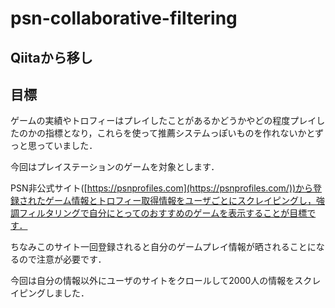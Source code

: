# psn-collaborative-filtering

## Qiitaから移し

## 目標

ゲームの実績やトロフィーはプレイしたことがあるかどうかやどの程度プレイしたのかの指標となり，これらを使って推薦システムっぽいものを作れないかとずっと思っていました．

今回はプレイステーションのゲームを対象とします．

PSN非公式サイト([https://psnprofiles.com](https://psnprofiles.com/))から登録されたゲーム情報とトロフィー取得情報をユーザごとにスクレイピングし，強調フィルタリングで自分にとってのおすすめのゲームを表示することが目標です．

ちなみこのサイト一回登録されると自分のゲームプレイ情報が晒されることになるので注意が必要です．

今回は自分の情報以外にユーザのサイトをクロールして2000人の情報をスクレイピングしました．

<!--
過程が長くなるので先に結果のtop10を出しておきます．
僕の[アカウント](https://psnprofiles.com/mmilkkr)を対象のユーザとし，プレイ済みのゲームもあえて表示します．
予測値は実際自分がこのゲームをプレイしていたと仮定したときのトロフィー取得率と考えます．
この予測値が高い順に，予測値と平均取得率の差が20以上で，2000人中30人以上にプレイされたゲームを並べました\
ps3でゲームをしないのでプラットフォームがps3のみのゲームを省いています．
| ranking | 予測値 | 平均取得率 |所持数| (ps4, vita) | 画像 | ゲーム名 |
|:---|:---|:----|:---|:----|:---|:---|
|**1**| 88.5148|61|55|(ps4)| ![nba-2k17-the-prelude](https://i.psnprofiles.com/games/bd0437/S1ef2a1.png)|[nba-2k17-the-prelude](https://psnprofiles.com/trophies/5278-nba-2k17-the-prelude)|
|**2**| 82.4907|16|227|(ps4, ps3, vita)| ![the-swapper](https://i.psnprofiles.com/games/2623d7/Se7d099.png)|[the-swapper](https://psnprofiles.com/trophies/2667-the-swapper)|
|**3**| 75.8524|49|34|(ps4)| ![riptide-gp2](https://i.psnprofiles.com/games/c58521/S3cf88e.png)|[riptide-gp2](https://psnprofiles.com/trophies/3639-riptide-gp2)|
|**4**| 75.375|55|51|(ps4)| ![monopoly-plus](https://i.psnprofiles.com/games/e54d9b/S7d9b9c.png)|[monopoly-plus](https://psnprofiles.com/trophies/3211-monopoly-plus)|
|**5**| 74.1724|50|156|(ps4)| ![child-of-light](https://i.psnprofiles.com/games/8e2ab8/S276fb5.png)|[child-of-light](https://psnprofiles.com/trophies/2578-child-of-light)|
|**6**| 73.5575|51|305|(ps4)| ![life-is-strange](https://i.psnprofiles.com/games/ed93d6/S1628ef.png)|[life-is-strange](https://psnprofiles.com/trophies/3313-life-is-strange)|
|**7**| 65.684|38|45|(ps4)| ![kitten-squad](https://i.psnprofiles.com/games/31ff91/Sfb6049.png)|[kitten-squad](https://psnprofiles.com/trophies/3864-kitten-squad)|
|**8**| 65.4886|40|43|(ps4)| ![adventure-capitalist](https://i.psnprofiles.com/games/84235d/S5350b0.png)|[adventure-capitalist](https://psnprofiles.com/trophies/5181-adventure-capitalist)|
|**9**| 64.4804|35|137|(ps4, ps3, vita)| ![teslagrad](https://i.psnprofiles.com/games/7e9125/S0de3be.png)|[teslagrad](https://psnprofiles.com/trophies/3178-teslagrad)|
|**10**| 62.3582|39|159|(ps4)| ![final-fantasy-type-0-hd](https://i.psnprofiles.com/games/77c651/S96fd71.png)|[final-fantasy-type-0-hd](https://psnprofiles.com/trophies/3416-final-fantasy-type-0-hd)|
2位，5位，6位，9位，10位は既にプレイしたことあり，偶然にも全てトロコンしているのでそれっぽい結果(?)な気がします．
それ以外のゲームはあまり...~~バスケゲームとか興味ねぇ~~
強調フィルタリングは[serendipitous](https://ja.wikipedia.org/wiki/%E3%82%BB%E3%83%AC%E3%83%B3%E3%83%87%E3%82%A3%E3%83%94%E3%83%86%E3%82%A3)らしいので予想外のものが推薦されて興味深いです．
-- >

## スクレイピング

[https://psnprofiles.com](https://psnprofiles.com/)のユーザページはjavascriptが効いていてページの最下部までスクロールする必要があります．

そこでseleniumとPhantomJSを使いました．

ubuntu16.04でAnaconda3を入れてjupyter notebookでpythonのコーディングをします．

seleniumのインストール:

```
pip install selenium
```

ubuntu環境でphantomJS入れるのはこちら:

[https://gist.github.com/julionc/7476620](https://gist.github.com/julionc/7476620)

```python
#ページスクロール soupを返す
def get_page_scroll(url):
    #PhantomJs
    driver = webdriver.PhantomJS()
    driver.get(url)
    #スクロールダウン
    #スクロールされてるか判断する部分
    lastHeight = driver.execute_script("return document.body.scrollHeight")
    soup = []
    while True:
        #スクロールダウン
        driver.execute_script("window.scrollTo(0, document.body.scrollHeight);")  
        #読み込まれるのを待つ
        time.sleep(5)
        newHeight = driver.execute_script("return document.body.scrollHeight")
        page_html = driver.page_source.encode('utf-8')
        soup = bs4.BeautifulSoup(page_html,'lxml')
        #スクロールされてるか判断する部分
        if newHeight == lastHeight:
            break
        lastHeight = newHeight
    return soup
```

ユーザのクローリングは[leaderboard](https://psnprofiles.com/leaderboard)からページを指定して行います．

1ページあたり50人(private userがいなければ)得られます．

```python
#ページをクロール
def get_userlist(start, pages):
    #ユーザをリストに
    id_list = []
    for i in range(start, start+pages):
        #leaderboadから取得する
        list_url = LIST_URL + str(i)
        try:
            page_html = urllib.request.urlopen(list_url).read()
        except Exception as e:
                estr = str(i) + " is 404"
                print(estr)
                continue
        soup = bs4.BeautifulSoup(page_html,'lxml')
        table = soup.find('table', id ='leaderboard')
        user_list = table.find_all('a', class_ = 'title')
        for href in user_list:
            id = href.get('href')
            #既にとったIDならリストに加えない
            if user_id_list.count(id.strip('/'))==0:
                #ユーザをリストに加える
                id_list.append(id)
    return id_list
```

全体のコードはgithubにぶち込んでおきます．
[https://github.com/ntyaan/psn-collaborative-filtering/blob/master/scraping.ipynb](https://github.com/ntyaan/psn-collaborative-filtering/blob/master/scraping.ipynb)

### データ
今回は2000ユーザ4803ゲームをスクレイピングしました．
整形したデータはこちら:

[ゲームタイトル](https://github.com/ntyaan/psn-collaborative-filtering/blob/master/data/games.txt)

[ゲームサムネイル](https://github.com/ntyaan/psn-collaborative-filtering/blob/master/data/images.txt)

[トロフィー平均取得率](https://github.com/ntyaan/psn-collaborative-filtering/blob/master/data/average.txt)

[プラットフォーム](https://github.com/ntyaan/psn-collaborative-filtering/blob/master/data/platform.txt) (ps4,ps3,vita)

[プレイ数](https://github.com/ntyaan/psn-collaborative-filtering/blob/master/data/count.txt) (2000人中)

[データ](https://raw.githubusercontent.com/ntyaan/psn-collaborative-filtering/master/data/data.txt) (ユーザ番号，ゲーム番号，トロフィー取得率)

## 強調フィルタリング

自分と似ているユーザが高評価とするアイテムを自分がまだ未評価であったときそのアイテムを推薦するというものです．

### ユーザ間の類似度

自分と他のユーザとの類似度としてピアソン相関係数を用います．

相関係数は-1から1の値をとり，1に近いほど類似性が高いです．

$M$をユーザ$k$と対象のユーザ$k'$が互いに評価しているアイテム数とします．

ここでは対象ユーザ(自分)のやったことのあるゲーム数が$M$です．

$x_{k',\ell}$はユーザ$k'$が評価したアイテム$\ell$の評価値となり，$\bar{x_{k',.}}$はユーザ$k'$と対象ユーザ$k$が互いにが評価したアイテムの平均評価値となります．

```math
sim(k, k')=\frac{\sum_{\ell=1}^M (x_{k,\ell}-\bar{x_{k,.}})(x_{k',\ell}-\bar{x_{k',.}})}{\sqrt{\sum_{\ell=1}^M(x_{k,\ell}-\bar{x_{k,.}})^2}\sqrt{\sum_{\ell=1}^M(x_{k',\ell}-\bar{x_{k',.}})^2}}\tag{1}
```

ここで計算を簡単にするために式変形を行います．

まず式(1)の分母を展開:

```math
\sqrt{\sum_{\ell=1}^M(x_{k,\ell}-\bar{x_{k,.}})^2}=\sqrt{\sum_{\ell=1}^M x_{k,\ell}^2-2\bar{x_{k,.}}\sum_{\ell=1}^Mx_{k,\ell}+ \bar{x_{k,.}}^2\sum_{\ell=1}^M }
```
ここで$\bar{x_{k,.}}=\frac{1}{M}\sum_{\ell=1}^M x_{k,\ell}$なので:

```math
\sqrt{\sum_{\ell=1}^M x_{k,\ell}^2-2\bar{x_{k,.}}\sum_{\ell=1}^Mx_{k,\ell}+ \bar{x_{k,.}}^2\sum_{\ell=1}^M }　= \sqrt{\sum_{\ell=1}^M x_{k,\ell}^2-2\bar{x_{k,.}} \times M \bar{x_{k,.}}+ \bar{x_{k,.}}^2\times M }　\\
= \sqrt{\sum_{\ell=1}^M x_{k,\ell}^2- M\bar{x_{k,.}}^2 } 
```

次に(1)の分子を展開:

```math
\sum_{\ell=1}^M (x_{k,\ell}-\bar{x_{k,.}})(x_{k',\ell}-\bar{x_{k',.}})=\sum_{\ell=1}^M x_{k,\ell}x_{k',\ell}-\sum_{\ell=1}^M x_{k,\ell}\bar{x_{k',.}}-\sum_{\ell=1}^M x_{k',\ell}\bar{x_{k,.}}+\sum_{\ell=1}^M \bar{x_{k,.}}\bar{x_{k',.}}\\
=\sum_{\ell=1}^M x_{k,\ell}x_{k',\ell}-M\bar{x_{k,.}}\bar{x_{k',.}}-M\bar{x_{k',.}}\bar{x_{k,.}}+M\bar{x_{k,.}}\bar{x_{k',.}}\\
=\sum_{\ell=1}^M x_{k,\ell}x_{k',\ell}-M\bar{x_{k,.}}\bar{x_{k',.}}
```

式(1)に代入しなおすと:

```math
sim(k, k')=\frac{\sum_{\ell=1}^M x_{k,\ell}x_{k',\ell}-M\bar{x_{k,.}}\bar{x_{k',.}}}{\sqrt{\sum_{\ell=1}^M x_{k,\ell}^2- M\bar{x_{k,.}}^2 } \sqrt{\sum_{\ell=1}^M x_{k',\ell}^2- M\bar{x_{k',.}}^2 }}
```

```math
sim(k, k')=\frac{\sum_{\ell=1}^M x_{k,\ell}x_{k',\ell}-\frac{1}{M}\sum_{\ell=1}^M x_{k,\ell}\sum_{\ell=1}^M x_{k',\ell}}{\sqrt{\sum_{\ell=1}^M x_{k,\ell}^2- \frac{1}{M} (\sum_{\ell=1}^M x_{k,\ell})^2 } \sqrt{\sum_{\ell=1}^M x_{k',\ell}^2- \frac{1}{M}}(\sum_{\ell=1}^M x_{k',\ell})^2}\tag{2}
```

これについてはオライリー出版の集合知プログラミングを参考にしました．

サンプルコードが公開されていてリンクはこちら:

[https://resources.oreilly.com/examples/9780596529321/blob/master/PCI_Code%20Folder/chapter2/recommendations.py](https://resources.oreilly.com/examples/9780596529321/blob/master/PCI_Code%20Folder/chapter2/recommendations.py)

41行目，関数sim_pearsonがこの式にあたる．

C++で書いたもの:

```cpp
void Recom::pearsonsim(){
  for(int i=0;i<user_number();i++){
    double psum=0.0,sum1=0.0,sum2=0.0;
    double sum1sq=0.0,sum2sq=0.0;
    double hyokasu=0.0;
    //Eigen3のsparseVectorを使ってる
    for(SparseVector<double>::InnerIterator it(Activeuser);it;++it){
      //Eigen3のsparseMatrixを使ってる
      double user_value=Data.coeff(i,it.index());
      if(user_value>0 && it.value()>0){
	hyokasu+=1.0;
	psum+=user_value*it.value();
	sum1+=user_value;
	sum2+=it.value();
	sum1sq+=pow(user_value,2.0);
	sum2sq+=pow(it.value(),2.0);
      }
    }
    if(hyokasu>0){
      //分子の計算
      double numerator=psum-(sum1*sum2/hyokasu);
      //分母の計算
      double denominator=sqrt((sum1sq-pow(sum1,2.0)/hyokasu)
			      *(sum2sq-pow(sum2,2.0)/hyokasu));
      //分母が0のときの処理
      if(denominator==0)
	Similarities[i]=-1.0;
      else
	Similarities[i]=numerator/denominator;
    }
    //対象ユーザとアイテムが一つも被らなかったときの処理(hyokasu=0)
    else
      Similarities[i]=-1.0;
  }
  return;
}
```

### 評価値を求める
対象ユーザ$k$のアイテム$\ell$の予測値:

```math
\hat{x_{k,\ell}}=\bar{x_{k,.}}+\frac{\sum_{k':sim(k,k'>0)} sim(k,k')(x_{k,\ell}-\bar{x_{k',.}})}{\sum_{k':sim(k,k'>0)} sim(k,k')}
```
$\sum_{k':sim(k,k'>0)}$は類似度が0より大きいユーザに対してのみ計算するというものです．

C++で書いたもの:

```cpp
void Recom::pearsonpred2(){
  double num=0.0, den=0.0;
  //Eigen3のSparseVectorを使ってる
  for(SparseVector<double>::InnerIterator it(Activeuser);it;++it){
    if(it.value()>0){
      num+=it.value();
      den++;
    }
  }
  //対象ユーザの既評価平均値
  double actuseraverage=num/den;
  for(int ell=0;ell<item_number();ell++){
    //分子，分母
    double numerator=0.0,denominator=0.0;
    for(int k=0;k<user_number();k++){
      //Eigen3のsparseMatrixを使ってる
      double uservalue=Data.coeff(k,ell);
      if(Similarities[k]>0.0 && uservalue>0.0){
	numerator+=Similarities[k]
	  *(uservalue-user_average(k));
	denominator+=Similarities[k];
      }
    }
    //分母が0のときの処理
    if(denominator==0)
      Prediction[ell]+=actuseraverage;
    else {
      Prediction[ell]+=actuseraverage
	+numerator/denominator;
    }
  }
  return;
}

//ユーザの既評価平均値を返す
double Recom::user_average(int index){
  double result=0.0;
  double hyoka=0.0;
  for(SparseMatrix<double, RowMajor>
	::InnerIterator it(Data,index);it;++it){
    result+=it.value();
    hyoka++;
  }
  return result/hyoka;
}
```

###コード
C++行列ライブラリであるEigen3の疎行列クラスを練習兼ねて使いました．

- [recom.h](https://github.com/ntyaan/psn-collaborative-filtering/blob/master/recom.h)
- [recom.cxx](https://github.com/ntyaan/psn-collaborative-filtering/blob/master/recom.cxx)
- [recom_main.cxx](https://github.com/ntyaan/psn-collaborative-filtering/blob/master/recom_main.cxx)

## 今後

- より多くのユーザを得る
とりあえず2000人としましたが疎行列クラスを使ったおかげか意外と処理が速かったのでユーザ数増やしてもいけそう．
ただスクレイピングの時間がかかる(2000人でまる1日くらい)．

- 先にユーザのグループ分けをする
予めクラスタリングでユーザ分けしておいて対象ユーザと同じグループに所属するユーザとの類似度のみ計算して予測したい．
クラスタリングの初期値によって結果が変わって面白い．
ただデータが大きいと処理時間がかる．


リンク:
[https://github.com/ntyaan/psn-collaborative-filtering](https://github.com/ntyaan/psn-collaborative-filtering)


# 2000ユーザ，4803ゲーム

[mmilkkr](https://psnprofiles.com/mmilkkr)のおすすめゲーム

| ranking | 予測値 | 平均取得率 |所持数| (ps4, vita) | 画像 | ゲーム名 |
|:---|:---|:----|:---|:----|:---|:---|
|**1**| 88.5148|61|55|(ps4)| ![nba-2k17-the-prelude](https://i.psnprofiles.com/games/bd0437/S1ef2a1.png)|[nba-2k17-the-prelude](https://psnprofiles.com/trophies/5278-nba-2k17-the-prelude)|
|**2**| 82.4907|16|227|(ps4, ps3, vita)| ![the-swapper](https://i.psnprofiles.com/games/2623d7/Se7d099.png)|[the-swapper](https://psnprofiles.com/trophies/2667-the-swapper)|
|**3**| 75.8524|49|34|(ps4)| ![riptide-gp2](https://i.psnprofiles.com/games/c58521/S3cf88e.png)|[riptide-gp2](https://psnprofiles.com/trophies/3639-riptide-gp2)|
|**4**| 75.375|55|51|(ps4)| ![monopoly-plus](https://i.psnprofiles.com/games/e54d9b/S7d9b9c.png)|[monopoly-plus](https://psnprofiles.com/trophies/3211-monopoly-plus)|
|**5**| 74.1724|50|156|(ps4)| ![child-of-light](https://i.psnprofiles.com/games/8e2ab8/S276fb5.png)|[child-of-light](https://psnprofiles.com/trophies/2578-child-of-light)|
|**6**| 73.5575|51|305|(ps4)| ![life-is-strange](https://i.psnprofiles.com/games/ed93d6/S1628ef.png)|[life-is-strange](https://psnprofiles.com/trophies/3313-life-is-strange)|
|**7**| 65.684|38|45|(ps4)| ![kitten-squad](https://i.psnprofiles.com/games/31ff91/Sfb6049.png)|[kitten-squad](https://psnprofiles.com/trophies/3864-kitten-squad)|
|**8**| 65.4886|40|43|(ps4)| ![adventure-capitalist](https://i.psnprofiles.com/games/84235d/S5350b0.png)|[adventure-capitalist](https://psnprofiles.com/trophies/5181-adventure-capitalist)|
|**9**| 64.4804|35|137|(ps4, ps3, vita)| ![teslagrad](https://i.psnprofiles.com/games/7e9125/S0de3be.png)|[teslagrad](https://psnprofiles.com/trophies/3178-teslagrad)|
|**10**| 62.3582|39|159|(ps4)| ![final-fantasy-type-0-hd](https://i.psnprofiles.com/games/77c651/S96fd71.png)|[final-fantasy-type-0-hd](https://psnprofiles.com/trophies/3416-final-fantasy-type-0-hd)|
|**11**| 60.9607|40|508|(ps4)| ![bloodborne](https://i.psnprofiles.com/games/b9aa79/S9484fb.png)|[bloodborne](https://psnprofiles.com/trophies/3431-bloodborne)|
|**12**| 60.6831|37|185|(ps4, ps3, vita)| ![thomas-was-alone](https://i.psnprofiles.com/games/f9c5d6/S7f8330.png)|[thomas-was-alone](https://psnprofiles.com/trophies/1932-thomas-was-alone)|
|**13**| 59.7288|38|107|(ps4, ps3)| ![sherlock-holmes-crimes-and-punishments](https://i.psnprofiles.com/games/e6c2c4/Scf336e.png)|[sherlock-holmes-crimes-and-punishments](https://psnprofiles.com/trophies/2932-sherlock-holmes-crimes-and-punishments)|
|**14**| 58.2081|23|171|(ps4)| ![stick-it-to-the-man](https://i.psnprofiles.com/games/112f7b/S3a4ba2.png)|[stick-it-to-the-man](https://psnprofiles.com/trophies/2587-stick-it-to-the-man)|
|**15**| 57.1273|36|52|(ps4)| ![bully](https://i.psnprofiles.com/games/145b47/Sa2c683.png)|[bully](https://psnprofiles.com/trophies/4475-bully)|
|**16**| 56.5735|7|39|(vita)| ![chronovolt](https://i.psnprofiles.com/games/c97a0e/Scc76d6.png)|[chronovolt](https://psnprofiles.com/trophies/1728-chronovolt)|
|**17**| 55.9457|30|119|(ps4)| ![the-elder-scrolls-v-skyrim](https://i.psnprofiles.com/games/850ee4/S8958f3.png)|[the-elder-scrolls-v-skyrim](https://psnprofiles.com/trophies/5507-the-elder-scrolls-v-skyrim)|
|**18**| 55.5923|33|32|(ps4)| ![kingdom-hearts-ii](https://i.psnprofiles.com/games/ce78b5/S1b8a08.png)|[kingdom-hearts-ii](https://psnprofiles.com/trophies/5913-kingdom-hearts-ii)|
|**19**| 55.277|4|62|(ps4, ps3, vita)| ![pumped-bmx](https://i.psnprofiles.com/games/9461b6/Sc817b2.png)|[pumped-bmx](https://psnprofiles.com/trophies/3897-pumped-bmx)|
|**20**| 55.1843|17|92|(ps4)| ![smite](https://i.psnprofiles.com/games/6519bb/S3f597d.png)|[smite](https://psnprofiles.com/trophies/4802-smite)|
|**21**| 53.6665|29|101|(ps4)| ![sound-shapes](https://i.psnprofiles.com/games/891961/S1f7c1c.png)|[sound-shapes](https://psnprofiles.com/trophies/2286-sound-shapes)|
|**22**| 53.3833|25|32|(ps4)| ![disney-infinity-20](https://i.psnprofiles.com/games/6b2215/S5a95cb.png)|[disney-infinity-20](https://psnprofiles.com/trophies/2895-disney-infinity-20)|
|**23**| 51.9432|30|164|(ps4, ps3, vita)| ![titan-attacks](https://i.psnprofiles.com/games/d3b5d6/S1050d8.png)|[titan-attacks](https://psnprofiles.com/trophies/2580-titan-attacks)|
|**24**| 50.6589|24|178|(ps4)| ![call-of-duty-modern-warfare-remastered](https://i.psnprofiles.com/games/594415/Seca8e6.png)|[call-of-duty-modern-warfare-remastered](https://psnprofiles.com/trophies/5379-call-of-duty-modern-warfare-remastered)|
|**25**| 50.6176|29|44|(ps4)| ![bound-by-flame](https://i.psnprofiles.com/games/528e12/S72a920.png)|[bound-by-flame](https://psnprofiles.com/trophies/2595-bound-by-flame)|
|**26**| 50.356|28|475|(ps4)| ![the-witcher-3-wild-hunt](https://i.psnprofiles.com/games/a426c2/S59313c.png)|[the-witcher-3-wild-hunt](https://psnprofiles.com/trophies/3573-the-witcher-3-wild-hunt)|
|**27**| 50.3372|1|49|(ps4, vita)| ![switch-galaxy-ultra](https://i.psnprofiles.com/games/fac288/S1c3928.png)|[switch-galaxy-ultra](https://psnprofiles.com/trophies/3269-switch-galaxy-ultra)|
|**28**| 46.7298|24|153|(ps4)| ![crash-bandicoot-warped](https://i.psnprofiles.com/games/880a06/Saacf5e.png)|[crash-bandicoot-warped](https://psnprofiles.com/trophies/6247-crash-bandicoot-warped)|
|**29**| 46.345|10|661|(ps4)| ![the-playroom](https://i.psnprofiles.com/games/f86427/S8b192a.png)|[the-playroom](https://psnprofiles.com/trophies/2166-the-playroom)|
|**30**| 45.6094|24|86|(vita)| ![destiny-of-spirits](https://i.psnprofiles.com/games/700f0b/Sa3c641.png)|[destiny-of-spirits](https://psnprofiles.com/trophies/2496-destiny-of-spirits)|
|**31**| 45.5833|17|33|(vita)| ![get-off-my-lawn](https://i.psnprofiles.com/games/45ee8b/Sf77343.png)|[get-off-my-lawn](https://psnprofiles.com/trophies/3121-get-off-my-lawn)|
|**32**| 44.9585|24|91|(vita)| ![metal-gear-solid-3](https://i.psnprofiles.com/games/266caf/S893a8f.png)|[metal-gear-solid-3](https://psnprofiles.com/trophies/1486-metal-gear-solid-3)|
|**33**| 44.3991|23|132|(vita)| ![wake-up-club](https://i.psnprofiles.com/games/d7458c/S14ad42.png)|[wake-up-club](https://psnprofiles.com/trophies/1424-wake-up-club)|
|**34**| 43.396|16|40|(ps4)| ![valkyria-chronicles](https://i.psnprofiles.com/games/aa4cd5/Sd11d6f.png)|[valkyria-chronicles](https://psnprofiles.com/trophies/4335-valkyria-chronicles)|
|**35**| 43.308|14|101|(ps3, vita)| ![proteus](https://i.psnprofiles.com/games/bbde20/S79eea4.png)|[proteus](https://psnprofiles.com/trophies/2213-proteus)|
|**36**| 43.2624|8|137|(ps4, ps3)| ![sportsfriends](https://i.psnprofiles.com/games/da7e4e/Sd603e3.png)|[sportsfriends](https://psnprofiles.com/trophies/2593-sportsfriends)|
|**37**| 43.1092|20|35|(ps4)| ![rogue-galaxy](https://i.psnprofiles.com/games/503a54/Saac432.png)|[rogue-galaxy](https://psnprofiles.com/trophies/4127-rogue-galaxy)|
|**38**| 42.4636|21|105|(ps3, vita)| ![luftrausers](https://i.psnprofiles.com/games/1b0c44/Sd78531.png)|[luftrausers](https://psnprofiles.com/trophies/2470-luftrausers)|
|**39**| 41.9075|18|87|(ps4)| ![doki-doki-universe](https://i.psnprofiles.com/games/abfd10/Sab6f60.png)|[doki-doki-universe](https://psnprofiles.com/trophies/2314-doki-doki-universe)|
|**40**| 41.3916|17|49|(ps4)| ![nhl-15](https://i.psnprofiles.com/games/4900ad/S92650f.png)|[nhl-15](https://psnprofiles.com/trophies/2873-nhl-15)|
|**41**| 41.1953|4|58|(ps4)| ![fortnite](https://i.psnprofiles.com/games/a78131/Sca8ea1.png)|[fortnite](https://psnprofiles.com/trophies/6391-fortnite)|
|**42**| 39.988|7|34|(ps4, ps3, vita)| ![hohokum](https://i.psnprofiles.com/games/95bc0f/Se50b9f.png)|[hohokum](https://psnprofiles.com/trophies/2806-hohokum)|
|**43**| 39.6472|3|68|(ps4)| ![aarus-awakening](https://i.psnprofiles.com/games/c43a0e/S5234d9.png)|[aarus-awakening](https://psnprofiles.com/trophies/3353-aarus-awakening)|
|**44**| 34.2532|9|80|(ps4)| ![airmech-arena](https://i.psnprofiles.com/games/58ccf8/Sa348c8.png)|[airmech-arena](https://psnprofiles.com/trophies/3550-airmech-arena)|
|**45**| 33.7892|11|231|(ps4)| ![dont-starve-console-edition](https://i.psnprofiles.com/games/c5a0a1/S13417e.png)|[dont-starve-console-edition](https://psnprofiles.com/trophies/2363-dont-starve-console-edition)|
|**46**| 33.5369|2|103|(ps4)| ![dc-universe-online](https://i.psnprofiles.com/games/179bc8/S55cfb5.png)|[dc-universe-online](https://psnprofiles.com/trophies/2306-dc-universe-online)|
|**47**| 33.467|7|159|(ps4, ps3, vita)| ![lone-survivor](https://i.psnprofiles.com/games/99455c/Sf9b767.png)|[lone-survivor](https://psnprofiles.com/trophies/2136-lone-survivor)|
|**48**| 32.834|6|52|(ps4)| ![the-four-kings-casino-and-slots](https://i.psnprofiles.com/games/cf1c44/Seb1b6e.png)|[the-four-kings-casino-and-slots](https://psnprofiles.com/trophies/4135-the-four-kings-casino-and-slots)|
|**49**| 32.2725|11|47|(ps4)| ![dynasty-warriors-8-xtreme-legends](https://i.psnprofiles.com/games/461b31/S94cd5d.png)|[dynasty-warriors-8-xtreme-legends](https://psnprofiles.com/trophies/2503-dynasty-warriors-8-xtreme-legends)|
|**50**| 30.3674|1|31|(ps4, vita)| ![ninja-senki-dx](https://i.psnprofiles.com/games/75c4c5/S167429.png)|[ninja-senki-dx](https://psnprofiles.com/trophies/4305-ninja-senki-dx)|
|**51**| 28.6019|8|126|(ps3, vita)| ![duke-nukem-3d-megaton-edition](https://i.psnprofiles.com/games/9fdcc2/S196357.png)|[duke-nukem-3d-megaton-edition](https://psnprofiles.com/trophies/3045-duke-nukem-3d-megaton-edition)|
|**52**| 28.4072|3|132|(ps4)| ![dc-universe-online](https://i.psnprofiles.com/games/a50e1f/S223bfb.png)|[dc-universe-online](https://psnprofiles.com/trophies/2259-dc-universe-online)|
|**53**| 25.799|2|89|(ps4)| ![secret-ponchos](https://i.psnprofiles.com/games/5e54fd/Se619da.png)|[secret-ponchos](https://psnprofiles.com/trophies/3209-secret-ponchos)|
|**54**| 23.9|3|63|(ps4)| ![planetside-2](https://i.psnprofiles.com/games/f4413b/S2fcdec.png)|[planetside-2](https://psnprofiles.com/trophies/3643-planetside-2)|

[mmilkkr](https://psnprofiles.com/mmilkkr)に似たユーザ一覧

| ranking | ユーザ名 | 類似度 | 
|:---|:---|:----|
|**1**|[KorvenDalas](https://psnprofiles.com/KorvenDalas)|1|
|**2**|[bappz](https://psnprofiles.com/bappz)|1|
|**3**|[Chop2Screw](https://psnprofiles.com/Chop2Screw)|1|
|**4**|[KINGBLOODAXE](https://psnprofiles.com/KINGBLOODAXE)|1|
|**5**|[neith83](https://psnprofiles.com/neith83)|1|
|**6**|[therd](https://psnprofiles.com/therd)|1|
|**7**|[plegos](https://psnprofiles.com/plegos)|1|
|**8**|[OG-Kush-BR](https://psnprofiles.com/OG-Kush-BR)|1|
|**9**|[bollaro](https://psnprofiles.com/bollaro)|1|
|**10**|[SNAKE_0-5](https://psnprofiles.com/SNAKE_0-5)|1|
|**11**|[WidgetPL](https://psnprofiles.com/WidgetPL)|1|
|**12**|[RonSun](https://psnprofiles.com/RonSun)|1|
|**13**|[brutal_grutle](https://psnprofiles.com/brutal_grutle)|1|
|**14**|[EZIOisBACK](https://psnprofiles.com/EZIOisBACK)|1|
|**15**|[penguins_fan87](https://psnprofiles.com/penguins_fan87)|1|
|**16**|[Oblivian_92](https://psnprofiles.com/Oblivian_92)|1|
|**17**|[AWesker70](https://psnprofiles.com/AWesker70)|1|
|**18**|[BATLESTAR](https://psnprofiles.com/BATLESTAR)|1|
|**19**|[Djidane1](https://psnprofiles.com/Djidane1)|1|
|**20**|[basch2](https://psnprofiles.com/basch2)|1|
|**21**|[Papa_Lazarou](https://psnprofiles.com/Papa_Lazarou)|1|
|**22**|[MORTAL_INFERNO](https://psnprofiles.com/MORTAL_INFERNO)|1|
|**23**|[piconjo666](https://psnprofiles.com/piconjo666)|1|
|**24**|[Tsukishi-D](https://psnprofiles.com/Tsukishi-D)|1|
|**25**|[K1dW17hGun5](https://psnprofiles.com/K1dW17hGun5)|1|
|**26**|[Hitman1986](https://psnprofiles.com/Hitman1986)|1|
|**27**|[Patrik-SVK2](https://psnprofiles.com/Patrik-SVK2)|1|
|**28**|[nakara](https://psnprofiles.com/nakara)|1|
|**29**|[MoScHiN_4rozzo](https://psnprofiles.com/MoScHiN_4rozzo)|1|
|**30**|[Alberto-C](https://psnprofiles.com/Alberto-C)|1|
|**31**|[Madore_](https://psnprofiles.com/Madore_)|1|
|**32**|[AoNoExorcist17](https://psnprofiles.com/AoNoExorcist17)|1|
|**33**|[cholopower93](https://psnprofiles.com/cholopower93)|1|
|**34**|[Wigglertron](https://psnprofiles.com/Wigglertron)|1|
|**35**|[actnthi](https://psnprofiles.com/actnthi)|1|
|**36**|[blechkopp](https://psnprofiles.com/blechkopp)|1|
|**37**|[JayCrizzle69](https://psnprofiles.com/JayCrizzle69)|1|
|**38**|[j-paul-AK13](https://psnprofiles.com/j-paul-AK13)|1|
|**39**|[Dantezin](https://psnprofiles.com/Dantezin)|1|
|**40**|[xQUIET-KILLAx](https://psnprofiles.com/xQUIET-KILLAx)|1|
|**41**|[IronWarZ](https://psnprofiles.com/IronWarZ)|1|
|**42**|[bicbic23](https://psnprofiles.com/bicbic23)|1|
|**43**|[DaNnyRoCkEr5769](https://psnprofiles.com/DaNnyRoCkEr5769)|1|
|**44**|[atlasatlas](https://psnprofiles.com/atlasatlas)|1|
|**45**|[blue-white-fire](https://psnprofiles.com/blue-white-fire)|1|
|**46**|[b-boy410](https://psnprofiles.com/b-boy410)|1|
|**47**|[ithigo](https://psnprofiles.com/ithigo)|1|
|**48**|[QUEEN_TATSU_MA](https://psnprofiles.com/QUEEN_TATSU_MA)|1|
|**49**|[MrSmith88](https://psnprofiles.com/MrSmith88)|1|
|**50**|[EvilPandaPirate](https://psnprofiles.com/EvilPandaPirate)|1|
|**51**|[MikeLeRoi-](https://psnprofiles.com/MikeLeRoi-)|1|
|**52**|[Kongari](https://psnprofiles.com/Kongari)|1|
|**53**|[Hazelraine](https://psnprofiles.com/Hazelraine)|1|
|**54**|[katapultz](https://psnprofiles.com/katapultz)|1|
|**55**|[eMiLeM](https://psnprofiles.com/eMiLeM)|1|
|**56**|[SpeIIs](https://psnprofiles.com/SpeIIs)|1|
|**57**|[Paindriven13](https://psnprofiles.com/Paindriven13)|1|
|**58**|[Goldnheart](https://psnprofiles.com/Goldnheart)|1|
|**59**|[Narmesa](https://psnprofiles.com/Narmesa)|1|
|**60**|[RainbowCheese123](https://psnprofiles.com/RainbowCheese123)|1|
|**61**|[FeDo-Berlin](https://psnprofiles.com/FeDo-Berlin)|1|
|**62**|[jacksepticey](https://psnprofiles.com/jacksepticey)|1|
|**63**|[saxplyr70](https://psnprofiles.com/saxplyr70)|1|
|**64**|[Willy21](https://psnprofiles.com/Willy21)|1|
|**65**|[Ninja-Tree-RH](https://psnprofiles.com/Ninja-Tree-RH)|1|
|**66**|[v123moto45](https://psnprofiles.com/v123moto45)|1|
|**67**|[plexx713](https://psnprofiles.com/plexx713)|1|
|**68**|[indica38](https://psnprofiles.com/indica38)|1|
|**69**|[HaitianDiplomat](https://psnprofiles.com/HaitianDiplomat)|1|
|**70**|[H72276992](https://psnprofiles.com/H72276992)|1|
|**71**|[SoloWingKnight](https://psnprofiles.com/SoloWingKnight)|1|
|**72**|[Phil32](https://psnprofiles.com/Phil32)|1|
|**73**|[Pennywise822](https://psnprofiles.com/Pennywise822)|1|
|**74**|[PINO325](https://psnprofiles.com/PINO325)|1|
|**75**|[LegendarySaint](https://psnprofiles.com/LegendarySaint)|1|
|**76**|[cerko1](https://psnprofiles.com/cerko1)|1|
|**77**|[Shkloo](https://psnprofiles.com/Shkloo)|1|
|**78**|[SpiritusPL](https://psnprofiles.com/SpiritusPL)|1|
|**79**|[pon4ik297](https://psnprofiles.com/pon4ik297)|1|
|**80**|[Thea_Agapi](https://psnprofiles.com/Thea_Agapi)|1|
|**81**|[b38669](https://psnprofiles.com/b38669)|1|
|**82**|[turikamn](https://psnprofiles.com/turikamn)|1|
|**83**|[StievlWare](https://psnprofiles.com/StievlWare)|1|
|**84**|[Alex1602_](https://psnprofiles.com/Alex1602_)|1|
|**85**|[Rimworld](https://psnprofiles.com/Rimworld)|1|
|**86**|[Chao_Ken](https://psnprofiles.com/Chao_Ken)|1|
|**87**|[xAltellic_21](https://psnprofiles.com/xAltellic_21)|1|
|**88**|[ZakkStar](https://psnprofiles.com/ZakkStar)|1|
|**89**|[BlindJudgment](https://psnprofiles.com/BlindJudgment)|1|
|**90**|[LordStark101](https://psnprofiles.com/LordStark101)|1|
|**91**|[Azzrael072](https://psnprofiles.com/Azzrael072)|0.999594|
|**92**|[RFK](https://psnprofiles.com/RFK)|0.998874|
|**93**|[Blackout8118](https://psnprofiles.com/Blackout8118)|0.998269|
|**94**|[darkghost227](https://psnprofiles.com/darkghost227)|0.996602|
|**95**|[gryle_pt](https://psnprofiles.com/gryle_pt)|0.995765|
|**96**|[Jormasaurus](https://psnprofiles.com/Jormasaurus)|0.995196|
|**97**|[bossarmy123](https://psnprofiles.com/bossarmy123)|0.993622|
|**98**|[roshankalro](https://psnprofiles.com/roshankalro)|0.991788|
|**99**|[Mackincheezz](https://psnprofiles.com/Mackincheezz)|0.991434|
|**100**|[Mister_Mane](https://psnprofiles.com/Mister_Mane)|0.989394|
|**101**|[Tony_Sooprano](https://psnprofiles.com/Tony_Sooprano)|0.988954|
|**102**|[fifa456n](https://psnprofiles.com/fifa456n)|0.98626|
|**103**|[Night2Fire](https://psnprofiles.com/Night2Fire)|0.9821|
|**104**|[EVO469](https://psnprofiles.com/EVO469)|0.978929|
|**105**|[king_haider123](https://psnprofiles.com/king_haider123)|0.978057|
|**106**|[shaqattack91](https://psnprofiles.com/shaqattack91)|0.973374|
|**107**|[lynnlong](https://psnprofiles.com/lynnlong)|0.972273|
|**108**|[CapitaoxBR1](https://psnprofiles.com/CapitaoxBR1)|0.970653|
|**109**|[Andrewsarchus77](https://psnprofiles.com/Andrewsarchus77)|0.970653|
|**110**|[appreciateit](https://psnprofiles.com/appreciateit)|0.967545|
|**111**|[joljo13](https://psnprofiles.com/joljo13)|0.956895|
|**112**|[SUPER_SONIC_86](https://psnprofiles.com/SUPER_SONIC_86)|0.956363|
|**113**|[kazoo](https://psnprofiles.com/kazoo)|0.95294|
|**114**|[ZEO_BR](https://psnprofiles.com/ZEO_BR)|0.949857|
|**115**|[Kevin-Jun](https://psnprofiles.com/Kevin-Jun)|0.948757|
|**116**|[vaoboo](https://psnprofiles.com/vaoboo)|0.943864|
|**117**|[Andr3wzz24](https://psnprofiles.com/Andr3wzz24)|0.940697|
|**118**|[cjyar](https://psnprofiles.com/cjyar)|0.940479|
|**119**|[xGJystic](https://psnprofiles.com/xGJystic)|0.914919|
|**120**|[Doe69](https://psnprofiles.com/Doe69)|0.914807|
|**121**|[animus_ex_fides](https://psnprofiles.com/animus_ex_fides)|0.910854|
|**122**|[barteejeremie](https://psnprofiles.com/barteejeremie)|0.910598|
|**123**|[shinenick](https://psnprofiles.com/shinenick)|0.910243|
|**124**|[baronholbach](https://psnprofiles.com/baronholbach)|0.904437|
|**125**|[Fire_Resist_71](https://psnprofiles.com/Fire_Resist_71)|0.903617|
|**126**|[the_dixa](https://psnprofiles.com/the_dixa)|0.900845|
|**127**|[doradorey](https://psnprofiles.com/doradorey)|0.891392|
|**128**|[mu-kun_](https://psnprofiles.com/mu-kun_)|0.890823|
|**129**|[likemiii](https://psnprofiles.com/likemiii)|0.887068|
|**130**|[horndevil69](https://psnprofiles.com/horndevil69)|0.876448|
|**131**|[fairygoddess](https://psnprofiles.com/fairygoddess)|0.876032|
|**132**|[Oiracul](https://psnprofiles.com/Oiracul)|0.873164|
|**133**|[CZEBullyZ](https://psnprofiles.com/CZEBullyZ)|0.863327|
|**134**|[Rurouni1560](https://psnprofiles.com/Rurouni1560)|0.858708|
|**135**|[WorstOfAllTime](https://psnprofiles.com/WorstOfAllTime)|0.858449|
|**136**|[cpt_duncan](https://psnprofiles.com/cpt_duncan)|0.852446|
|**137**|[Aisids](https://psnprofiles.com/Aisids)|0.851844|
|**138**|[sezkee](https://psnprofiles.com/sezkee)|0.849839|
|**139**|[W33DnSNIPE](https://psnprofiles.com/W33DnSNIPE)|0.848555|
|**140**|[huttchins](https://psnprofiles.com/huttchins)|0.847719|
|**141**|[StylePinkPink](https://psnprofiles.com/StylePinkPink)|0.846392|
|**142**|[VERY_EVIL_ASH](https://psnprofiles.com/VERY_EVIL_ASH)|0.845181|
|**143**|[MightyDizorder](https://psnprofiles.com/MightyDizorder)|0.842166|
|**144**|[kubikkubik](https://psnprofiles.com/kubikkubik)|0.84031|
|**145**|[tegienio](https://psnprofiles.com/tegienio)|0.839035|
|**146**|[Animu_Dragon](https://psnprofiles.com/Animu_Dragon)|0.837796|
|**147**|[CrazyAchiasa](https://psnprofiles.com/CrazyAchiasa)|0.836697|
|**148**|[RachelAvatar](https://psnprofiles.com/RachelAvatar)|0.834071|
|**149**|[WeakerYouth](https://psnprofiles.com/WeakerYouth)|0.82966|
|**150**|[chumba24](https://psnprofiles.com/chumba24)|0.827989|
|**151**|[profe](https://psnprofiles.com/profe)|0.826722|
|**152**|[Seachicken32](https://psnprofiles.com/Seachicken32)|0.823309|
|**153**|[Techsoly](https://psnprofiles.com/Techsoly)|0.818567|
|**154**|[DrDeath813](https://psnprofiles.com/DrDeath813)|0.812873|
|**155**|[pi_wi](https://psnprofiles.com/pi_wi)|0.812703|
|**156**|[Yuriku6](https://psnprofiles.com/Yuriku6)|0.811078|
|**157**|[SkyeBurner](https://psnprofiles.com/SkyeBurner)|0.810807|
|**158**|[MRdubbynr1](https://psnprofiles.com/MRdubbynr1)|0.802229|
|**159**|[sxk](https://psnprofiles.com/sxk)|0.799469|
|**160**|[Kaasutii](https://psnprofiles.com/Kaasutii)|0.797777|
|**161**|[devils7advocate](https://psnprofiles.com/devils7advocate)|0.796633|
|**162**|[PatrykKOT](https://psnprofiles.com/PatrykKOT)|0.795965|
|**163**|[closebutfar](https://psnprofiles.com/closebutfar)|0.790703|
|**164**|[yb4ever](https://psnprofiles.com/yb4ever)|0.787239|
|**165**|[frost345677](https://psnprofiles.com/frost345677)|0.786895|
|**166**|[luchito1080p](https://psnprofiles.com/luchito1080p)|0.782659|
|**167**|[WarZone56](https://psnprofiles.com/WarZone56)|0.782356|
|**168**|[mr_jackkas](https://psnprofiles.com/mr_jackkas)|0.778855|
|**169**|[suny228](https://psnprofiles.com/suny228)|0.776194|
|**170**|[SuperTempDark](https://psnprofiles.com/SuperTempDark)|0.775458|
|**171**|[Clowerdean](https://psnprofiles.com/Clowerdean)|0.760662|
|**172**|[DavidxTidus](https://psnprofiles.com/DavidxTidus)|0.75869|
|**173**|[DJ_Chris101](https://psnprofiles.com/DJ_Chris101)|0.757517|
|**174**|[nekor4fite](https://psnprofiles.com/nekor4fite)|0.757287|
|**175**|[Gunner63095](https://psnprofiles.com/Gunner63095)|0.754976|
|**176**|[chicken_360](https://psnprofiles.com/chicken_360)|0.754757|
|**177**|[fatiga_cronica](https://psnprofiles.com/fatiga_cronica)|0.744708|
|**178**|[Cuban_BEEFCAKE](https://psnprofiles.com/Cuban_BEEFCAKE)|0.743509|
|**179**|[Denver413](https://psnprofiles.com/Denver413)|0.739883|
|**180**|[RyutheStarHUN](https://psnprofiles.com/RyutheStarHUN)|0.738574|
|**181**|[Robsvafan](https://psnprofiles.com/Robsvafan)|0.735413|
|**182**|[Bronbron89](https://psnprofiles.com/Bronbron89)|0.730672|
|**183**|[AaaaaaaaronH](https://psnprofiles.com/AaaaaaaaronH)|0.729777|
|**184**|[X-SakuraUchiha-X](https://psnprofiles.com/X-SakuraUchiha-X)|0.725797|
|**185**|[KozuBlue](https://psnprofiles.com/KozuBlue)|0.722869|
|**186**|[DisaHC](https://psnprofiles.com/DisaHC)|0.720896|
|**187**|[SeefPanda](https://psnprofiles.com/SeefPanda)|0.720735|
|**188**|[ArmchairSoldier](https://psnprofiles.com/ArmchairSoldier)|0.715347|
|**189**|[theory980](https://psnprofiles.com/theory980)|0.713959|
|**190**|[MaulRx](https://psnprofiles.com/MaulRx)|0.710065|
|**191**|[aimar53](https://psnprofiles.com/aimar53)|0.70968|
|**192**|[cacxalot](https://psnprofiles.com/cacxalot)|0.702959|
|**193**|[jotajota94](https://psnprofiles.com/jotajota94)|0.701928|
|**194**|[ChaosX3](https://psnprofiles.com/ChaosX3)|0.696581|
|**195**|[raving-rabbit23](https://psnprofiles.com/raving-rabbit23)|0.690469|
|**196**|[orga_gilchrist71](https://psnprofiles.com/orga_gilchrist71)|0.685925|
|**197**|[TL1000SVSS](https://psnprofiles.com/TL1000SVSS)|0.685571|
|**198**|[Xenos18](https://psnprofiles.com/Xenos18)|0.681092|
|**199**|[Arlem_ITA](https://psnprofiles.com/Arlem_ITA)|0.680204|
|**200**|[MunizPB](https://psnprofiles.com/MunizPB)|0.67415|
|**201**|[Enigmatical9](https://psnprofiles.com/Enigmatical9)|0.6694|
|**202**|[Darth_T84](https://psnprofiles.com/Darth_T84)|0.6666|
|**203**|[ChiIIing-](https://psnprofiles.com/ChiIIing-)|0.665771|
|**204**|[seanodinihio](https://psnprofiles.com/seanodinihio)|0.664551|
|**205**|[Dake79](https://psnprofiles.com/Dake79)|0.664267|
|**206**|[darkwave](https://psnprofiles.com/darkwave)|0.663352|
|**207**|[ST-N310](https://psnprofiles.com/ST-N310)|0.660415|
|**208**|[Thauma-Paidi](https://psnprofiles.com/Thauma-Paidi)|0.658629|
|**209**|[LiBF](https://psnprofiles.com/LiBF)|0.658219|
|**210**|[shinta-09](https://psnprofiles.com/shinta-09)|0.656291|
|**211**|[GSylar](https://psnprofiles.com/GSylar)|0.655936|
|**212**|[madao765](https://psnprofiles.com/madao765)|0.65544|
|**213**|[T3ngo_M8ngo](https://psnprofiles.com/T3ngo_M8ngo)|0.655426|
|**214**|[Daniand83](https://psnprofiles.com/Daniand83)|0.649912|
|**215**|[Mr_Pingouin_78](https://psnprofiles.com/Mr_Pingouin_78)|0.649018|
|**216**|[Power-gamer1-2-3](https://psnprofiles.com/Power-gamer1-2-3)|0.646862|
|**217**|[Idriszade](https://psnprofiles.com/Idriszade)|0.645187|
|**218**|[Weow](https://psnprofiles.com/Weow)|0.642761|
|**219**|[kenlight777](https://psnprofiles.com/kenlight777)|0.642522|
|**220**|[Dangaiares](https://psnprofiles.com/Dangaiares)|0.641767|
|**221**|[Comray002](https://psnprofiles.com/Comray002)|0.635472|
|**222**|[MoeJoe666](https://psnprofiles.com/MoeJoe666)|0.633352|
|**223**|[duobleray](https://psnprofiles.com/duobleray)|0.633188|
|**224**|[The_OG_Corpral](https://psnprofiles.com/The_OG_Corpral)|0.631842|
|**225**|[Be-cry](https://psnprofiles.com/Be-cry)|0.631507|
|**226**|[Loger25](https://psnprofiles.com/Loger25)|0.631248|
|**227**|[ElGiulio](https://psnprofiles.com/ElGiulio)|0.631079|
|**228**|[GreazyMeat](https://psnprofiles.com/GreazyMeat)|0.628092|
|**229**|[agro64](https://psnprofiles.com/agro64)|0.627295|
|**230**|[kevdawg2003](https://psnprofiles.com/kevdawg2003)|0.626766|
|**231**|[Pat-Man-Levy](https://psnprofiles.com/Pat-Man-Levy)|0.624917|
|**232**|[Chrysoprase](https://psnprofiles.com/Chrysoprase)|0.62314|
|**233**|[CaptainCochran](https://psnprofiles.com/CaptainCochran)|0.621261|
|**234**|[brunomartins_10](https://psnprofiles.com/brunomartins_10)|0.620988|
|**235**|[cronqvist](https://psnprofiles.com/cronqvist)|0.620581|
|**236**|[ToKillTime](https://psnprofiles.com/ToKillTime)|0.620303|
|**237**|[FaVo_2008](https://psnprofiles.com/FaVo_2008)|0.619663|
|**238**|[Fixermonster](https://psnprofiles.com/Fixermonster)|0.617458|
|**239**|[blackie_13](https://psnprofiles.com/blackie_13)|0.617167|
|**240**|[TTH-X](https://psnprofiles.com/TTH-X)|0.612271|
|**241**|[goldweiss](https://psnprofiles.com/goldweiss)|0.612261|
|**242**|[Zardigan](https://psnprofiles.com/Zardigan)|0.609131|
|**243**|[Genocide22](https://psnprofiles.com/Genocide22)|0.607957|
|**244**|[QueenAmano](https://psnprofiles.com/QueenAmano)|0.604028|
|**245**|[Jax_Johnson](https://psnprofiles.com/Jax_Johnson)|0.602754|
|**246**|[T7easy1](https://psnprofiles.com/T7easy1)|0.601414|
|**247**|[marc1laur](https://psnprofiles.com/marc1laur)|0.600939|
|**248**|[yamatokyu](https://psnprofiles.com/yamatokyu)|0.600051|
|**249**|[victorst](https://psnprofiles.com/victorst)|0.599678|
|**250**|[Churrk](https://psnprofiles.com/Churrk)|0.599068|
|**251**|[amiynbizness](https://psnprofiles.com/amiynbizness)|0.59688|
|**252**|[SkipWhiddle](https://psnprofiles.com/SkipWhiddle)|0.595958|
|**253**|[Midnite--Maniac](https://psnprofiles.com/Midnite--Maniac)|0.595875|
|**254**|[hayabusabauer](https://psnprofiles.com/hayabusabauer)|0.594333|
|**255**|[Solid_Snake-MGS](https://psnprofiles.com/Solid_Snake-MGS)|0.589163|
|**256**|[DarKnight01](https://psnprofiles.com/DarKnight01)|0.587442|
|**257**|[makomba](https://psnprofiles.com/makomba)|0.585492|
|**258**|[launcher_no8](https://psnprofiles.com/launcher_no8)|0.584296|
|**259**|[Gerchi-san](https://psnprofiles.com/Gerchi-san)|0.583213|
|**260**|[Horo_Cat](https://psnprofiles.com/Horo_Cat)|0.58012|
|**261**|[Big_Borsuk](https://psnprofiles.com/Big_Borsuk)|0.57399|
|**262**|[N5FTL](https://psnprofiles.com/N5FTL)|0.570911|
|**263**|[Anakyne](https://psnprofiles.com/Anakyne)|0.57009|
|**264**|[jeben](https://psnprofiles.com/jeben)|0.564773|
|**265**|[sid08199](https://psnprofiles.com/sid08199)|0.563096|
|**266**|[Franki558nho007](https://psnprofiles.com/Franki558nho007)|0.562124|
|**267**|[BANKAI-9999](https://psnprofiles.com/BANKAI-9999)|0.560526|
|**268**|[BreezyNate](https://psnprofiles.com/BreezyNate)|0.558255|
|**269**|[Chevy9](https://psnprofiles.com/Chevy9)|0.55772|
|**270**|[Guthak](https://psnprofiles.com/Guthak)|0.556697|
|**271**|[Sleeze](https://psnprofiles.com/Sleeze)|0.55077|
|**272**|[stefval](https://psnprofiles.com/stefval)|0.54809|
|**273**|[Jennylein-87](https://psnprofiles.com/Jennylein-87)|0.547872|
|**274**|[portland_Benjai](https://psnprofiles.com/portland_Benjai)|0.547324|
|**275**|[piedra103](https://psnprofiles.com/piedra103)|0.545817|
|**276**|[kenchiba](https://psnprofiles.com/kenchiba)|0.545205|
|**277**|[javadb76](https://psnprofiles.com/javadb76)|0.544571|
|**278**|[schormi](https://psnprofiles.com/schormi)|0.538008|
|**279**|[ShinRaikdou](https://psnprofiles.com/ShinRaikdou)|0.530313|
|**280**|[induce](https://psnprofiles.com/induce)|0.52932|
|**281**|[larysa1](https://psnprofiles.com/larysa1)|0.528679|
|**282**|[skrh_KSA](https://psnprofiles.com/skrh_KSA)|0.52845|
|**283**|[iggoolrob](https://psnprofiles.com/iggoolrob)|0.526073|
|**284**|[littlesaber](https://psnprofiles.com/littlesaber)|0.525541|
|**285**|[Spyable](https://psnprofiles.com/Spyable)|0.521078|
|**286**|[kittyxiii](https://psnprofiles.com/kittyxiii)|0.520401|
|**287**|[MattmaN27](https://psnprofiles.com/MattmaN27)|0.507726|
|**288**|[Jerry_B98](https://psnprofiles.com/Jerry_B98)|0.506606|
|**289**|[PowerPhil](https://psnprofiles.com/PowerPhil)|0.50616|
|**290**|[Zai_phon](https://psnprofiles.com/Zai_phon)|0.505948|
|**291**|[DeadStarXI](https://psnprofiles.com/DeadStarXI)|0.504483|
|**292**|[Diokaza](https://psnprofiles.com/Diokaza)|0.504036|
|**293**|[BlackoutStreamx](https://psnprofiles.com/BlackoutStreamx)|0.502956|
|**294**|[Zz-Vanguard-zZ](https://psnprofiles.com/Zz-Vanguard-zZ)|0.502298|
|**295**|[Bitberger](https://psnprofiles.com/Bitberger)|0.502273|
|**296**|[Rinxin](https://psnprofiles.com/Rinxin)|0.5|
|**297**|[Xenophase](https://psnprofiles.com/Xenophase)|0.5|
|**298**|[Ruffy254](https://psnprofiles.com/Ruffy254)|0.499268|
|**299**|[doubleA4200](https://psnprofiles.com/doubleA4200)|0.495733|
|**300**|[vw12vv](https://psnprofiles.com/vw12vv)|0.492333|
|**301**|[ehPom](https://psnprofiles.com/ehPom)|0.491958|
|**302**|[Alex-Yeh-](https://psnprofiles.com/Alex-Yeh-)|0.48914|
|**303**|[Akustikrausch](https://psnprofiles.com/Akustikrausch)|0.488622|
|**304**|[Kaesesauce](https://psnprofiles.com/Kaesesauce)|0.487172|
|**305**|[I_Guardiola_I](https://psnprofiles.com/I_Guardiola_I)|0.485926|
|**306**|[LO_3PRIN](https://psnprofiles.com/LO_3PRIN)|0.481514|
|**307**|[Doctor-Disco-357](https://psnprofiles.com/Doctor-Disco-357)|0.481477|
|**308**|[Ninja_Dave789](https://psnprofiles.com/Ninja_Dave789)|0.481071|
|**309**|[llLeonhart](https://psnprofiles.com/llLeonhart)|0.479996|
|**310**|[Ishimondo](https://psnprofiles.com/Ishimondo)|0.478895|
|**311**|[forseti_pl_](https://psnprofiles.com/forseti_pl_)|0.476853|
|**312**|[Cyber24PL](https://psnprofiles.com/Cyber24PL)|0.47642|
|**313**|[RoZiPL](https://psnprofiles.com/RoZiPL)|0.476266|
|**314**|[Mischo_HH](https://psnprofiles.com/Mischo_HH)|0.474963|
|**315**|[the-ghostrider74](https://psnprofiles.com/the-ghostrider74)|0.474404|
|**316**|[kayeliz](https://psnprofiles.com/kayeliz)|0.473837|
|**317**|[ZELLO18](https://psnprofiles.com/ZELLO18)|0.473615|
|**318**|[RavenXRW](https://psnprofiles.com/RavenXRW)|0.472262|
|**319**|[Migglestyx](https://psnprofiles.com/Migglestyx)|0.470848|
|**320**|[Gonsazes](https://psnprofiles.com/Gonsazes)|0.470474|
|**321**|[P1_Game_Freak](https://psnprofiles.com/P1_Game_Freak)|0.469173|
|**322**|[oleycon](https://psnprofiles.com/oleycon)|0.464576|
|**323**|[RenS_GepkenS](https://psnprofiles.com/RenS_GepkenS)|0.455471|
|**324**|[snlffon](https://psnprofiles.com/snlffon)|0.45453|
|**325**|[cysio25](https://psnprofiles.com/cysio25)|0.452522|
|**326**|[ikura](https://psnprofiles.com/ikura)|0.450768|
|**327**|[NightHawk4399](https://psnprofiles.com/NightHawk4399)|0.45029|
|**328**|[leysiydavid](https://psnprofiles.com/leysiydavid)|0.449817|
|**329**|[Warhero32](https://psnprofiles.com/Warhero32)|0.448836|
|**330**|[Luciferr](https://psnprofiles.com/Luciferr)|0.444376|
|**331**|[EiRi_](https://psnprofiles.com/EiRi_)|0.441315|
|**332**|[sappyday](https://psnprofiles.com/sappyday)|0.439971|
|**333**|[Jhael](https://psnprofiles.com/Jhael)|0.437407|
|**334**|[Kinkearth456](https://psnprofiles.com/Kinkearth456)|0.434004|
|**335**|[dam-witek_1](https://psnprofiles.com/dam-witek_1)|0.432426|
|**336**|[IAmLeb-](https://psnprofiles.com/IAmLeb-)|0.430261|
|**337**|[EricP23](https://psnprofiles.com/EricP23)|0.430079|
|**338**|[Ray_and_Ray](https://psnprofiles.com/Ray_and_Ray)|0.429393|
|**339**|[mrSpriggi](https://psnprofiles.com/mrSpriggi)|0.429093|
|**340**|[Brutananadlewski](https://psnprofiles.com/Brutananadlewski)|0.428259|
|**341**|[SOURINYOMOUTH](https://psnprofiles.com/SOURINYOMOUTH)|0.424425|
|**342**|[Thinkverse](https://psnprofiles.com/Thinkverse)|0.423806|
|**343**|[Aye_Jae504](https://psnprofiles.com/Aye_Jae504)|0.42197|
|**344**|[marlee123](https://psnprofiles.com/marlee123)|0.421052|
|**345**|[jacketGT](https://psnprofiles.com/jacketGT)|0.420933|
|**346**|[ipwn-noobs14](https://psnprofiles.com/ipwn-noobs14)|0.420169|
|**347**|[nansy413](https://psnprofiles.com/nansy413)|0.417231|
|**348**|[Ch0c0l4t3_B0ii7](https://psnprofiles.com/Ch0c0l4t3_B0ii7)|0.414493|
|**349**|[Massive-Attack1](https://psnprofiles.com/Massive-Attack1)|0.41289|
|**350**|[TheProSnakez](https://psnprofiles.com/TheProSnakez)|0.412835|
|**351**|[iame1102](https://psnprofiles.com/iame1102)|0.411664|
|**352**|[Niy](https://psnprofiles.com/Niy)|0.410163|
|**353**|[kit_justin](https://psnprofiles.com/kit_justin)|0.408394|
|**354**|[Crimson_Water](https://psnprofiles.com/Crimson_Water)|0.407947|
|**355**|[Lunitron](https://psnprofiles.com/Lunitron)|0.407486|
|**356**|[Dateiji](https://psnprofiles.com/Dateiji)|0.407233|
|**357**|[NBAKING1985](https://psnprofiles.com/NBAKING1985)|0.405735|
|**358**|[chyck23](https://psnprofiles.com/chyck23)|0.403811|
|**359**|[ed_great](https://psnprofiles.com/ed_great)|0.400725|
|**360**|[Lelouch-sos](https://psnprofiles.com/Lelouch-sos)|0.399475|
|**361**|[Oreye03](https://psnprofiles.com/Oreye03)|0.399265|
|**362**|[FlameAdell](https://psnprofiles.com/FlameAdell)|0.395656|
|**363**|[Flaash91](https://psnprofiles.com/Flaash91)|0.392882|
|**364**|[zansshi](https://psnprofiles.com/zansshi)|0.387988|
|**365**|[GdzieLaszlo](https://psnprofiles.com/GdzieLaszlo)|0.384922|
|**366**|[Jaky82](https://psnprofiles.com/Jaky82)|0.383155|
|**367**|[dingle1897](https://psnprofiles.com/dingle1897)|0.382366|
|**368**|[tankist161](https://psnprofiles.com/tankist161)|0.381945|
|**369**|[Jared_Helsin](https://psnprofiles.com/Jared_Helsin)|0.38154|
|**370**|[Manteca85](https://psnprofiles.com/Manteca85)|0.3804|
|**371**|[Qiulian](https://psnprofiles.com/Qiulian)|0.380135|
|**372**|[Croxx89](https://psnprofiles.com/Croxx89)|0.378869|
|**373**|[jivit](https://psnprofiles.com/jivit)|0.377151|
|**374**|[Iron-tom](https://psnprofiles.com/Iron-tom)|0.376021|
|**375**|[zombiekill56](https://psnprofiles.com/zombiekill56)|0.374709|
|**376**|[DrBryan_lzh](https://psnprofiles.com/DrBryan_lzh)|0.372777|
|**377**|[Lord_Pecho](https://psnprofiles.com/Lord_Pecho)|0.37262|
|**378**|[eYeRsmErT](https://psnprofiles.com/eYeRsmErT)|0.371383|
|**379**|[HomelessMilkman](https://psnprofiles.com/HomelessMilkman)|0.370628|
|**380**|[Ruy1990](https://psnprofiles.com/Ruy1990)|0.370556|
|**381**|[malmarius](https://psnprofiles.com/malmarius)|0.369993|
|**382**|[vicejef22](https://psnprofiles.com/vicejef22)|0.368901|
|**383**|[killerblackbird2](https://psnprofiles.com/killerblackbird2)|0.368161|
|**384**|[piff167](https://psnprofiles.com/piff167)|0.363966|
|**385**|[Cipriextref](https://psnprofiles.com/Cipriextref)|0.363233|
|**386**|[Krobyte](https://psnprofiles.com/Krobyte)|0.359754|
|**387**|[Seryoga90](https://psnprofiles.com/Seryoga90)|0.35872|
|**388**|[CHRISTMAStheRICH](https://psnprofiles.com/CHRISTMAStheRICH)|0.358632|
|**389**|[Silverlml](https://psnprofiles.com/Silverlml)|0.358395|
|**390**|[MATIDA4649](https://psnprofiles.com/MATIDA4649)|0.35773|
|**391**|[sty22](https://psnprofiles.com/sty22)|0.357112|
|**392**|[Tremor76](https://psnprofiles.com/Tremor76)|0.356984|
|**393**|[graham20](https://psnprofiles.com/graham20)|0.356646|
|**394**|[Thorazer](https://psnprofiles.com/Thorazer)|0.356141|
|**395**|[Lightningnitro](https://psnprofiles.com/Lightningnitro)|0.351412|
|**396**|[OgamiSakura](https://psnprofiles.com/OgamiSakura)|0.351351|
|**397**|[ShimattaShishou](https://psnprofiles.com/ShimattaShishou)|0.350459|
|**398**|[SamuraiKnott](https://psnprofiles.com/SamuraiKnott)|0.34828|
|**399**|[Noob_Slayer862](https://psnprofiles.com/Noob_Slayer862)|0.347275|
|**400**|[chenli2011](https://psnprofiles.com/chenli2011)|0.346896|
|**401**|[dev789](https://psnprofiles.com/dev789)|0.346485|
|**402**|[REDEYES123](https://psnprofiles.com/REDEYES123)|0.346478|
|**403**|[Scarface21291](https://psnprofiles.com/Scarface21291)|0.345563|
|**404**|[imperial_dragon9](https://psnprofiles.com/imperial_dragon9)|0.345059|
|**405**|[Boudrix](https://psnprofiles.com/Boudrix)|0.343791|
|**406**|[Kemikalz](https://psnprofiles.com/Kemikalz)|0.342903|
|**407**|[Gabrek](https://psnprofiles.com/Gabrek)|0.342344|
|**408**|[simplyJaeMar68](https://psnprofiles.com/simplyJaeMar68)|0.339926|
|**409**|[Niko7190](https://psnprofiles.com/Niko7190)|0.337975|
|**410**|[adi_1987bvb](https://psnprofiles.com/adi_1987bvb)|0.332872|
|**411**|[Rixa](https://psnprofiles.com/Rixa)|0.332301|
|**412**|[kratosdom](https://psnprofiles.com/kratosdom)|0.33217|
|**413**|[Caged-Izm](https://psnprofiles.com/Caged-Izm)|0.33168|
|**414**|[TheReal_Seal](https://psnprofiles.com/TheReal_Seal)|0.331388|
|**415**|[wayne30463](https://psnprofiles.com/wayne30463)|0.330365|
|**416**|[ArnoJr](https://psnprofiles.com/ArnoJr)|0.328284|
|**417**|[nishiyan_0214](https://psnprofiles.com/nishiyan_0214)|0.327311|
|**418**|[sonicwolf14](https://psnprofiles.com/sonicwolf14)|0.325957|
|**419**|[Rijckaert](https://psnprofiles.com/Rijckaert)|0.325108|
|**420**|[TheRaptor59](https://psnprofiles.com/TheRaptor59)|0.324546|
|**421**|[GrimGecko2](https://psnprofiles.com/GrimGecko2)|0.321246|
|**422**|[ozzycat](https://psnprofiles.com/ozzycat)|0.319761|
|**423**|[Makepu](https://psnprofiles.com/Makepu)|0.317588|
|**424**|[Keivan-K1](https://psnprofiles.com/Keivan-K1)|0.317001|
|**425**|[Zanchos](https://psnprofiles.com/Zanchos)|0.316656|
|**426**|[BrHoMZ](https://psnprofiles.com/BrHoMZ)|0.315582|
|**427**|[MorbiousVampire](https://psnprofiles.com/MorbiousVampire)|0.31405|
|**428**|[ELeMeNTs_Heart](https://psnprofiles.com/ELeMeNTs_Heart)|0.310225|
|**429**|[xHALIL](https://psnprofiles.com/xHALIL)|0.309861|
|**430**|[SN0ORz](https://psnprofiles.com/SN0ORz)|0.309549|
|**431**|[yaoyao_1222](https://psnprofiles.com/yaoyao_1222)|0.309253|
|**432**|[Sam_link](https://psnprofiles.com/Sam_link)|0.30894|
|**433**|[Vosen111](https://psnprofiles.com/Vosen111)|0.308699|
|**434**|[kegking2012](https://psnprofiles.com/kegking2012)|0.308081|
|**435**|[xMiZLe](https://psnprofiles.com/xMiZLe)|0.307758|
|**436**|[KeBrOcK_RaGe](https://psnprofiles.com/KeBrOcK_RaGe)|0.30357|
|**437**|[syam22](https://psnprofiles.com/syam22)|0.302093|
|**438**|[fndmntl](https://psnprofiles.com/fndmntl)|0.299365|
|**439**|[sylv514](https://psnprofiles.com/sylv514)|0.298569|
|**440**|[eggacton1982](https://psnprofiles.com/eggacton1982)|0.298202|
|**441**|[micky2344](https://psnprofiles.com/micky2344)|0.296026|
|**442**|[Syrupman](https://psnprofiles.com/Syrupman)|0.295542|
|**443**|[yaichi1282](https://psnprofiles.com/yaichi1282)|0.295382|
|**444**|[philgeburt](https://psnprofiles.com/philgeburt)|0.292185|
|**445**|[azmatik01](https://psnprofiles.com/azmatik01)|0.290856|
|**446**|[NightmareNoob79](https://psnprofiles.com/NightmareNoob79)|0.289509|
|**447**|[Skylar-Trey](https://psnprofiles.com/Skylar-Trey)|0.288885|
|**448**|[atsu228](https://psnprofiles.com/atsu228)|0.288595|
|**449**|[Enter_The_Kraken](https://psnprofiles.com/Enter_The_Kraken)|0.287274|
|**450**|[kyo_das](https://psnprofiles.com/kyo_das)|0.287096|
|**451**|[mocke](https://psnprofiles.com/mocke)|0.286|
|**452**|[Elbowdan](https://psnprofiles.com/Elbowdan)|0.285217|
|**453**|[Deja_Fox](https://psnprofiles.com/Deja_Fox)|0.284886|
|**454**|[marc581](https://psnprofiles.com/marc581)|0.283372|
|**455**|[MATANEKO](https://psnprofiles.com/MATANEKO)|0.282481|
|**456**|[BK201kuro](https://psnprofiles.com/BK201kuro)|0.281928|
|**457**|[mo-ti](https://psnprofiles.com/mo-ti)|0.280996|
|**458**|[unk2001](https://psnprofiles.com/unk2001)|0.280705|
|**459**|[kumaaggai](https://psnprofiles.com/kumaaggai)|0.279828|
|**460**|[killfreak421](https://psnprofiles.com/killfreak421)|0.273486|
|**461**|[EkinTR](https://psnprofiles.com/EkinTR)|0.273434|
|**462**|[HZAZI](https://psnprofiles.com/HZAZI)|0.273084|
|**463**|[Squall98](https://psnprofiles.com/Squall98)|0.270871|
|**464**|[iburst5](https://psnprofiles.com/iburst5)|0.269706|
|**465**|[george_13](https://psnprofiles.com/george_13)|0.268636|
|**466**|[TommersBomberz](https://psnprofiles.com/TommersBomberz)|0.268188|
|**467**|[ColonelHamFist](https://psnprofiles.com/ColonelHamFist)|0.267775|
|**468**|[MakoMW](https://psnprofiles.com/MakoMW)|0.267635|
|**469**|[amanotCZ](https://psnprofiles.com/amanotCZ)|0.267078|
|**470**|[miss1204](https://psnprofiles.com/miss1204)|0.26688|
|**471**|[scras9](https://psnprofiles.com/scras9)|0.265433|
|**472**|[spongebelt](https://psnprofiles.com/spongebelt)|0.265031|
|**473**|[X_Emperios_X](https://psnprofiles.com/X_Emperios_X)|0.265031|
|**474**|[er1234gio](https://psnprofiles.com/er1234gio)|0.263139|
|**475**|[D3viLSoh](https://psnprofiles.com/D3viLSoh)|0.263047|
|**476**|[RAZIEL_XRS](https://psnprofiles.com/RAZIEL_XRS)|0.26254|
|**477**|[The0End](https://psnprofiles.com/The0End)|0.259653|
|**478**|[DropeRj](https://psnprofiles.com/DropeRj)|0.257241|
|**479**|[DaRkWiLd92](https://psnprofiles.com/DaRkWiLd92)|0.256576|
|**480**|[G_R__M](https://psnprofiles.com/G_R__M)|0.256333|
|**481**|[figus87](https://psnprofiles.com/figus87)|0.255743|
|**482**|[mikeci591](https://psnprofiles.com/mikeci591)|0.255637|
|**483**|[DjRazielx](https://psnprofiles.com/DjRazielx)|0.255512|
|**484**|[itsmykeeeyo](https://psnprofiles.com/itsmykeeeyo)|0.253933|
|**485**|[super_turbo_pig](https://psnprofiles.com/super_turbo_pig)|0.253717|
|**486**|[kq22](https://psnprofiles.com/kq22)|0.253562|
|**487**|[bokan0124](https://psnprofiles.com/bokan0124)|0.253041|
|**488**|[Narak_93](https://psnprofiles.com/Narak_93)|0.252957|
|**489**|[NearJ](https://psnprofiles.com/NearJ)|0.252379|
|**490**|[hama-puro](https://psnprofiles.com/hama-puro)|0.250047|
|**491**|[Vegi85](https://psnprofiles.com/Vegi85)|0.248935|
|**492**|[Thiagobharaujo](https://psnprofiles.com/Thiagobharaujo)|0.247473|
|**493**|[cgv2010](https://psnprofiles.com/cgv2010)|0.246214|
|**494**|[khimey](https://psnprofiles.com/khimey)|0.246001|
|**495**|[satu001](https://psnprofiles.com/satu001)|0.245207|
|**496**|[highlord](https://psnprofiles.com/highlord)|0.243645|
|**497**|[AvatarWan777](https://psnprofiles.com/AvatarWan777)|0.24364|
|**498**|[hammy78](https://psnprofiles.com/hammy78)|0.24252|
|**499**|[JohnWalker12](https://psnprofiles.com/JohnWalker12)|0.241128|
|**500**|[daffhiro](https://psnprofiles.com/daffhiro)|0.240256|
|**501**|[razzael79](https://psnprofiles.com/razzael79)|0.23549|
|**502**|[aIlast0r](https://psnprofiles.com/aIlast0r)|0.232779|
|**503**|[Geoff26194](https://psnprofiles.com/Geoff26194)|0.232539|
|**504**|[Scrafttech](https://psnprofiles.com/Scrafttech)|0.231699|
|**505**|[gildardogomez](https://psnprofiles.com/gildardogomez)|0.228977|
|**506**|[DragonSenSei](https://psnprofiles.com/DragonSenSei)|0.227719|
|**507**|[Dead_Pizza](https://psnprofiles.com/Dead_Pizza)|0.226013|
|**508**|[WonderCrump](https://psnprofiles.com/WonderCrump)|0.225688|
|**509**|[MikeJones7788](https://psnprofiles.com/MikeJones7788)|0.225557|
|**510**|[Wax743](https://psnprofiles.com/Wax743)|0.224999|
|**511**|[Uzineo](https://psnprofiles.com/Uzineo)|0.222819|
|**512**|[BlackkMagik91](https://psnprofiles.com/BlackkMagik91)|0.221474|
|**513**|[AtomicNishikado](https://psnprofiles.com/AtomicNishikado)|0.221453|
|**514**|[kainerd](https://psnprofiles.com/kainerd)|0.22127|
|**515**|[FinaCrash96](https://psnprofiles.com/FinaCrash96)|0.220361|
|**516**|[Marcellous66](https://psnprofiles.com/Marcellous66)|0.220032|
|**517**|[Lazygamer3000](https://psnprofiles.com/Lazygamer3000)|0.219898|
|**518**|[nicmustwin](https://psnprofiles.com/nicmustwin)|0.219489|
|**519**|[spikeymikey999](https://psnprofiles.com/spikeymikey999)|0.218957|
|**520**|[diablostallion85](https://psnprofiles.com/diablostallion85)|0.217973|
|**521**|[Mr-AboWaLeeD-Q8](https://psnprofiles.com/Mr-AboWaLeeD-Q8)|0.217201|
|**522**|[yaya_ko](https://psnprofiles.com/yaya_ko)|0.216375|
|**523**|[a2334ypanda](https://psnprofiles.com/a2334ypanda)|0.213483|
|**524**|[Vishael](https://psnprofiles.com/Vishael)|0.212284|
|**525**|[Pilote29](https://psnprofiles.com/Pilote29)|0.212199|
|**526**|[Hurri105](https://psnprofiles.com/Hurri105)|0.208575|
|**527**|[Rafel87](https://psnprofiles.com/Rafel87)|0.205804|
|**528**|[alexgrig](https://psnprofiles.com/alexgrig)|0.205693|
|**529**|[The_Vespillo](https://psnprofiles.com/The_Vespillo)|0.204636|
|**530**|[RDsix3](https://psnprofiles.com/RDsix3)|0.201202|
|**531**|[jhoon2760](https://psnprofiles.com/jhoon2760)|0.197388|
|**532**|[SammiiDoogles](https://psnprofiles.com/SammiiDoogles)|0.196725|
|**533**|[CtrlADelce](https://psnprofiles.com/CtrlADelce)|0.196583|
|**534**|[ELENTIRR](https://psnprofiles.com/ELENTIRR)|0.195294|
|**535**|[bibiffx](https://psnprofiles.com/bibiffx)|0.193863|
|**536**|[ernie237](https://psnprofiles.com/ernie237)|0.19049|
|**537**|[mnvb4](https://psnprofiles.com/mnvb4)|0.189544|
|**538**|[heroofpokke](https://psnprofiles.com/heroofpokke)|0.188613|
|**539**|[Geddoe](https://psnprofiles.com/Geddoe)|0.187248|
|**540**|[January39](https://psnprofiles.com/January39)|0.186653|
|**541**|[GAMENlAC](https://psnprofiles.com/GAMENlAC)|0.184643|
|**542**|[HitokagePan](https://psnprofiles.com/HitokagePan)|0.182314|
|**543**|[Firefox73](https://psnprofiles.com/Firefox73)|0.181343|
|**544**|[theoreme77](https://psnprofiles.com/theoreme77)|0.180027|
|**545**|[xthemusic](https://psnprofiles.com/xthemusic)|0.179513|
|**546**|[DocCSmith](https://psnprofiles.com/DocCSmith)|0.178419|
|**547**|[ThothBeyond](https://psnprofiles.com/ThothBeyond)|0.17592|
|**548**|[wargonefx](https://psnprofiles.com/wargonefx)|0.174974|
|**549**|[gramzik](https://psnprofiles.com/gramzik)|0.174867|
|**550**|[Simo-ita-rav82](https://psnprofiles.com/Simo-ita-rav82)|0.174233|
|**551**|[Ravenask](https://psnprofiles.com/Ravenask)|0.173548|
|**552**|[DuckSwimmer](https://psnprofiles.com/DuckSwimmer)|0.170264|
|**553**|[ClockworkTango](https://psnprofiles.com/ClockworkTango)|0.170258|
|**554**|[BeardedWizard69](https://psnprofiles.com/BeardedWizard69)|0.168552|
|**555**|[shinsincostan](https://psnprofiles.com/shinsincostan)|0.168328|
|**556**|[chris1029](https://psnprofiles.com/chris1029)|0.168231|
|**557**|[Atriedi](https://psnprofiles.com/Atriedi)|0.164898|
|**558**|[MilitantRacoons](https://psnprofiles.com/MilitantRacoons)|0.161229|
|**559**|[shivabboy](https://psnprofiles.com/shivabboy)|0.159565|
|**560**|[REJIOSTAR](https://psnprofiles.com/REJIOSTAR)|0.158291|
|**561**|[Urika_Nemrick](https://psnprofiles.com/Urika_Nemrick)|0.156971|
|**562**|[SvieriOnNaamat](https://psnprofiles.com/SvieriOnNaamat)|0.156407|
|**563**|[Kingdom](https://psnprofiles.com/Kingdom)|0.153429|
|**564**|[scrotiecraptaco](https://psnprofiles.com/scrotiecraptaco)|0.152443|
|**565**|[HavaGess](https://psnprofiles.com/HavaGess)|0.151705|
|**566**|[K_A_O_S_9_0_0](https://psnprofiles.com/K_A_O_S_9_0_0)|0.15169|
|**567**|[palmu124](https://psnprofiles.com/palmu124)|0.150776|
|**568**|[BackFabric](https://psnprofiles.com/BackFabric)|0.150697|
|**569**|[anime21](https://psnprofiles.com/anime21)|0.149549|
|**570**|[Hojny](https://psnprofiles.com/Hojny)|0.148754|
|**571**|[elSpaniard](https://psnprofiles.com/elSpaniard)|0.148603|
|**572**|[Coach_Black](https://psnprofiles.com/Coach_Black)|0.148418|
|**573**|[Pa1ny3](https://psnprofiles.com/Pa1ny3)|0.145434|
|**574**|[samuraijock](https://psnprofiles.com/samuraijock)|0.145418|
|**575**|[BiiG_RiiG_nZ](https://psnprofiles.com/BiiG_RiiG_nZ)|0.144372|
|**576**|[bany_rock](https://psnprofiles.com/bany_rock)|0.14327|
|**577**|[bloodclross](https://psnprofiles.com/bloodclross)|0.13877|
|**578**|[SmoQ1988_PL](https://psnprofiles.com/SmoQ1988_PL)|0.137559|
|**579**|[nstarkey13](https://psnprofiles.com/nstarkey13)|0.136766|
|**580**|[Digital_Plissken](https://psnprofiles.com/Digital_Plissken)|0.136388|
|**581**|[gujeps](https://psnprofiles.com/gujeps)|0.135958|
|**582**|[PyroVanHuk](https://psnprofiles.com/PyroVanHuk)|0.134382|
|**583**|[finash](https://psnprofiles.com/finash)|0.134231|
|**584**|[Andrashi](https://psnprofiles.com/Andrashi)|0.130194|
|**585**|[Sarago](https://psnprofiles.com/Sarago)|0.129278|
|**586**|[Aesculap](https://psnprofiles.com/Aesculap)|0.128839|
|**587**|[RykkChii](https://psnprofiles.com/RykkChii)|0.128832|
|**588**|[Mental-Guy](https://psnprofiles.com/Mental-Guy)|0.128576|
|**589**|[greencivico](https://psnprofiles.com/greencivico)|0.12836|
|**590**|[deadburger101](https://psnprofiles.com/deadburger101)|0.127878|
|**591**|[Leek_Chain](https://psnprofiles.com/Leek_Chain)|0.124637|
|**592**|[kamenriderzx2](https://psnprofiles.com/kamenriderzx2)|0.124351|
|**593**|[Rartastic](https://psnprofiles.com/Rartastic)|0.12425|
|**594**|[ACES122](https://psnprofiles.com/ACES122)|0.124131|
|**595**|[Doyasa](https://psnprofiles.com/Doyasa)|0.122731|
|**596**|[leaf_lettuce](https://psnprofiles.com/leaf_lettuce)|0.12251|
|**597**|[BeAsTxGeNEs](https://psnprofiles.com/BeAsTxGeNEs)|0.121724|
|**598**|[ARIOS520](https://psnprofiles.com/ARIOS520)|0.118729|
|**599**|[HTMLlRulezDOOd](https://psnprofiles.com/HTMLlRulezDOOd)|0.117545|
|**600**|[Narucist](https://psnprofiles.com/Narucist)|0.117381|
|**601**|[zkani](https://psnprofiles.com/zkani)|0.117317|
|**602**|[Nineduce12](https://psnprofiles.com/Nineduce12)|0.117145|
|**603**|[aliasbob](https://psnprofiles.com/aliasbob)|0.115678|
|**604**|[MultiBorstel](https://psnprofiles.com/MultiBorstel)|0.115392|
|**605**|[Francescoc](https://psnprofiles.com/Francescoc)|0.114438|
|**606**|[millerna](https://psnprofiles.com/millerna)|0.113928|
|**607**|[JDM_4EVA](https://psnprofiles.com/JDM_4EVA)|0.11324|
|**608**|[Nordsjelesagn](https://psnprofiles.com/Nordsjelesagn)|0.11159|
|**609**|[hamateaonline](https://psnprofiles.com/hamateaonline)|0.110642|
|**610**|[Paolobaran88](https://psnprofiles.com/Paolobaran88)|0.110599|
|**611**|[RobsonCbjr013](https://psnprofiles.com/RobsonCbjr013)|0.110208|
|**612**|[WolfgangTesla](https://psnprofiles.com/WolfgangTesla)|0.109628|
|**613**|[Cerebus519](https://psnprofiles.com/Cerebus519)|0.106374|
|**614**|[deadshot01](https://psnprofiles.com/deadshot01)|0.104438|
|**615**|[dbigfeet](https://psnprofiles.com/dbigfeet)|0.104256|
|**616**|[RIOGA6](https://psnprofiles.com/RIOGA6)|0.0990152|
|**617**|[GonzaDF](https://psnprofiles.com/GonzaDF)|0.0989485|
|**618**|[OMGaPandaXD](https://psnprofiles.com/OMGaPandaXD)|0.0984678|
|**619**|[luluxiong](https://psnprofiles.com/luluxiong)|0.0963021|
|**620**|[StickPersonXIII](https://psnprofiles.com/StickPersonXIII)|0.0949428|
|**621**|[HaTtoRi-HanZo-o](https://psnprofiles.com/HaTtoRi-HanZo-o)|0.0939843|
|**622**|[ZeroSuitSamus774](https://psnprofiles.com/ZeroSuitSamus774)|0.0917376|
|**623**|[man_hunt_](https://psnprofiles.com/man_hunt_)|0.0910265|
|**624**|[TORETO999](https://psnprofiles.com/TORETO999)|0.090854|
|**625**|[xgordox](https://psnprofiles.com/xgordox)|0.0889232|
|**626**|[BBQJimRoss](https://psnprofiles.com/BBQJimRoss)|0.0877793|
|**627**|[djsuperjim](https://psnprofiles.com/djsuperjim)|0.0801642|
|**628**|[fdirksen](https://psnprofiles.com/fdirksen)|0.079893|
|**629**|[NutJockey](https://psnprofiles.com/NutJockey)|0.0771788|
|**630**|[Takdan](https://psnprofiles.com/Takdan)|0.0713305|
|**631**|[iiihataiii](https://psnprofiles.com/iiihataiii)|0.0713088|
|**632**|[codchamp987](https://psnprofiles.com/codchamp987)|0.0705767|
|**633**|[zabek87](https://psnprofiles.com/zabek87)|0.0677254|
|**634**|[SangoKun](https://psnprofiles.com/SangoKun)|0.0641607|
|**635**|[vapor7skill](https://psnprofiles.com/vapor7skill)|0.0640184|
|**636**|[dejhro](https://psnprofiles.com/dejhro)|0.0622147|
|**637**|[mata4133](https://psnprofiles.com/mata4133)|0.0620947|
|**638**|[Steeve85000](https://psnprofiles.com/Steeve85000)|0.0619822|
|**639**|[Blade133](https://psnprofiles.com/Blade133)|0.0608763|
|**640**|[jloudermilk](https://psnprofiles.com/jloudermilk)|0.058309|
|**641**|[Cenarius_BR](https://psnprofiles.com/Cenarius_BR)|0.0577302|
|**642**|[pos_b](https://psnprofiles.com/pos_b)|0.0561508|
|**643**|[Hyper_Sonic618](https://psnprofiles.com/Hyper_Sonic618)|0.0526212|
|**644**|[kylito627](https://psnprofiles.com/kylito627)|0.0520464|
|**645**|[Arnos_NL](https://psnprofiles.com/Arnos_NL)|0.0517371|
|**646**|[Mephis](https://psnprofiles.com/Mephis)|0.0507108|
|**647**|[kerrak](https://psnprofiles.com/kerrak)|0.0495425|
|**648**|[klovers1104](https://psnprofiles.com/klovers1104)|0.0471682|
|**649**|[SleepTime96](https://psnprofiles.com/SleepTime96)|0.0466694|
|**650**|[jack03039](https://psnprofiles.com/jack03039)|0.0465287|
|**651**|[mayhemiza80sbaby](https://psnprofiles.com/mayhemiza80sbaby)|0.0440051|
|**652**|[Warlord13179](https://psnprofiles.com/Warlord13179)|0.0431127|
|**653**|[nataku601](https://psnprofiles.com/nataku601)|0.041965|
|**654**|[Dbl-Tap45](https://psnprofiles.com/Dbl-Tap45)|0.0416107|
|**655**|[ZhouJieLun](https://psnprofiles.com/ZhouJieLun)|0.0399596|
|**656**|[XxPeRaLo_98xX](https://psnprofiles.com/XxPeRaLo_98xX)|0.037044|
|**657**|[jossi71](https://psnprofiles.com/jossi71)|0.035159|
|**658**|[Sumoomoo](https://psnprofiles.com/Sumoomoo)|0.0341896|
|**659**|[Luisoz690](https://psnprofiles.com/Luisoz690)|0.0341769|
|**660**|[RyuDragon1](https://psnprofiles.com/RyuDragon1)|0.0302458|
|**661**|[MikeDaElder](https://psnprofiles.com/MikeDaElder)|0.0288706|
|**662**|[KIKTRA-MEX](https://psnprofiles.com/KIKTRA-MEX)|0.0279797|
|**663**|[gundam-uc](https://psnprofiles.com/gundam-uc)|0.0262448|
|**664**|[brownleaf](https://psnprofiles.com/brownleaf)|0.0251116|
|**665**|[hard-pulse3](https://psnprofiles.com/hard-pulse3)|0.0231001|
|**666**|[Prince1994](https://psnprofiles.com/Prince1994)|0.022565|
|**667**|[mclovin182567](https://psnprofiles.com/mclovin182567)|0.0169469|
|**668**|[kittkatzz0](https://psnprofiles.com/kittkatzz0)|0.0147491|
|**669**|[Jamezu](https://psnprofiles.com/Jamezu)|0.0123662|
|**670**|[killerwampa97](https://psnprofiles.com/killerwampa97)|0.00943843|
|**671**|[KenyonMcDohl](https://psnprofiles.com/KenyonMcDohl)|0.00898914|
|**672**|[GoodrichGuy](https://psnprofiles.com/GoodrichGuy)|0.00840968|
|**673**|[cracer369](https://psnprofiles.com/cracer369)|0.00572137|
|**674**|[nomi1998](https://psnprofiles.com/nomi1998)|0.00474048|
|**675**|[Cash3785](https://psnprofiles.com/Cash3785)|0.00254487|
